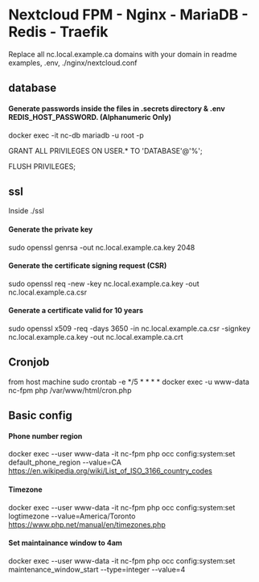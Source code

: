 # Nextcloud FPM - Nginx - MariaDB - Redis - Traefik
Replace all nc.local.example.ca domains with your domain in readme examples, .env, ./nginx/nextcloud.conf


## database
#### Generate passwords inside the files in .secrets directory & .env REDIS_HOST_PASSWORD. (Alphanumeric Only)

docker exec -it nc-db mariadb -u root -p

GRANT ALL PRIVILEGES ON USER.* TO 'DATABASE'@'%';

FLUSH PRIVILEGES;



## ssl
Inside ./ssl

#### Generate the private key
sudo openssl genrsa -out nc.local.example.ca.key 2048

#### Generate the certificate signing request (CSR)
sudo openssl req -new -key nc.local.example.ca.key -out nc.local.example.ca.csr

#### Generate a certificate valid for 10 years
sudo openssl x509 -req -days 3650 -in nc.local.example.ca.csr -signkey nc.local.example.ca.key -out nc.local.example.ca.crt



## Cronjob
from host machine
sudo crontab -e
*/5 * * * * docker exec -u www-data nc-fpm php /var/www/html/cron.php



## Basic config

#### Phone number region
docker exec --user www-data -it nc-fpm php occ config:system:set default_phone_region --value=CA
https://en.wikipedia.org/wiki/List_of_ISO_3166_country_codes

#### Timezone
docker exec --user www-data -it nc-fpm php occ config:system:set logtimezone --value=America/Toronto
https://www.php.net/manual/en/timezones.php


#### Set maintainance window to 4am
docker exec --user www-data -it nc-fpm php occ config:system:set maintenance_window_start --type=integer --value=4
